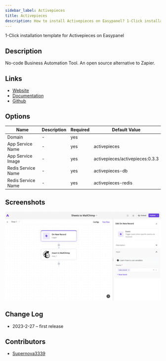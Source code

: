 ```yaml
---
sidebar_label: Activepieces
title: Activepieces
description: How to install Activepieces on Easypanel? 1-Click installation template for Activepieces on Easypanel
---
```


<!-- generated -->

1-Click installation template for Activepieces on Easypanel

## Description

No-code Business Automation Tool. An open source alternative to Zapier.

## Links

- [Website](https://activepieces.com)
- [Documentation](https://activepieces.com/docs)
- [Github](https://github.com/activepieces/activepieces)

## Options

Name | Description | Required | Default Value
-|-|-|-
Domain | - | yes | 
App Service Name | - | yes | activepieces
App Service Image | - | yes | activepieces/activepieces:0.3.3
Redis Service Name | - | yes | activepieces-db
Redis Service Name | - | yes | activepieces-redis

## Screenshots

![Activepieces Screenshot](./assets/screenshot.png)

## Change Log

- 2023-2-27 – first release

## Contributors

- [Supernova3339](https://github.com/Supernova3339)
